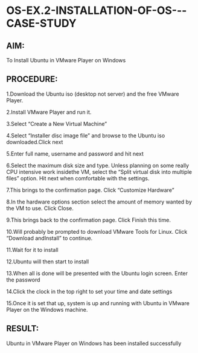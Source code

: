 # OS-EX.2-INSTALLATION-OF-OS---CASE-STUDY

## AIM:

To Install Ubuntu in VMware Player on Windows

## PROCEDURE:

1.Download the Ubuntu iso (desktop not server) and the free VMware Player.

2.Install VMware Player and run it.

3.Select “Create a New Virtual Machine”

4.Select “Installer disc image file” and browse to the Ubuntu iso downloaded.Click next

5.Enter full name, username and password and hit next

6.Select the maximum disk size and type. Unless planning on some really CPU intensive work insidethe VM, select the “Split virtual disk into multiple files” option. Hit next when comfortable with the settings.

7.This brings to the confirmation page. Click “Customize Hardware”

8.In the hardware options section select the amount of memory wanted by the VM to use. Click Close.

9.This brings back to the confirmation page. Click Finish this time.

10.Will probably be prompted to download VMware Tools for Linux. Click “Download andInstall” to continue.

11.Wait for it to install

12.Ubuntu will then start to install

13.When all is done will be presented with the Ubuntu login screen. Enter the password

14.Click the clock in the top right to set your time and date settings

15.Once it is set that up, system is up and running with Ubuntu in VMware Player on the Windows machine.

## RESULT:

Ubuntu in VMware Player on Windows has been installed successfully
